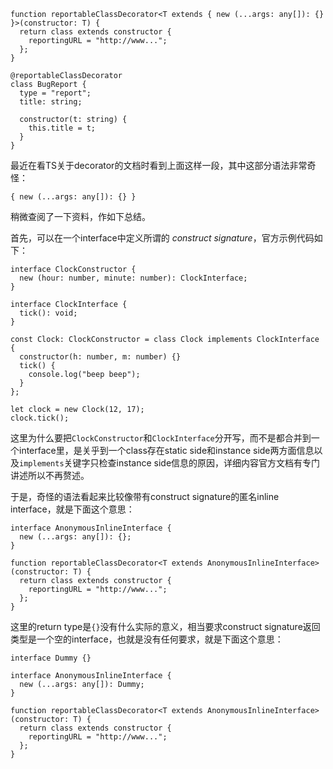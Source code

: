 ```
function reportableClassDecorator<T extends { new (...args: any[]): {} }>(constructor: T) {
  return class extends constructor {
    reportingURL = "http://www...";
  };
}

@reportableClassDecorator
class BugReport {
  type = "report";
  title: string;

  constructor(t: string) {
    this.title = t;
  }
}
```

最近在看TS关于decorator的文档时看到上面这样一段，其中这部分语法非常奇怪：
```
{ new (...args: any[]): {} }
```

稍微查阅了一下资料，作如下总结。

首先，可以在一个interface中定义所谓的 _construct signature_，官方示例代码如下：
```
interface ClockConstructor {
  new (hour: number, minute: number): ClockInterface;
}
 
interface ClockInterface {
  tick(): void;
}
 
const Clock: ClockConstructor = class Clock implements ClockInterface {
  constructor(h: number, m: number) {}
  tick() {
    console.log("beep beep");
  }
};
 
let clock = new Clock(12, 17);
clock.tick();
```

这里为什么要把`ClockConstructor`和`ClockInterface`分开写，而不是都合并到一个interface里，是关乎到一个class存在static side和instance side两方面信息以及`implements`关键字只检查instance side信息的原因，详细内容官方文档有专门讲述所以不再赘述。

于是，奇怪的语法看起来比较像带有construct signature的匿名inline interface，就是下面这个意思：
```
interface AnonymousInlineInterface {
  new (...args: any[]): {};
}

function reportableClassDecorator<T extends AnonymousInlineInterface>(constructor: T) {
  return class extends constructor {
    reportingURL = "http://www...";
  };
}
```

这里的return type是`{}`没有什么实际的意义，相当要求construct signature返回类型是一个空的interface，也就是没有任何要求，就是下面这个意思：
```
interface Dummy {}

interface AnonymousInlineInterface {
  new (...args: any[]): Dummy;
}

function reportableClassDecorator<T extends AnonymousInlineInterface>(constructor: T) {
  return class extends constructor {
    reportingURL = "http://www...";
  };
}
```